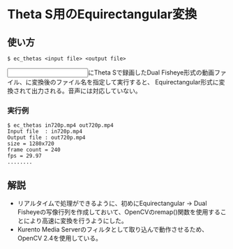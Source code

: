 # Theta S用のEquirectangular変換


## 使い方

`$ ec_thetas <input file> <output file>`

<input file>にTheta Sで録画したDual Fisheye形式の動画ファイル、<output file>に変換後のファイル名を指定して実行すると、
Equirectangular形式に変換されて出力される。音声には対応していない。


### 実行例
```
$ ec_thetas in720p.mp4 out720p.mp4
Input file  : in720p.mp4
Output file : out720p.mp4
size = 1280x720
frame count = 240
fps = 29.97
........
```

## 解説

- リアルタイムで処理ができるように、初めにEquirectangular → Dual Fisheyeの写像行列を作成しておいて、OpenCVのremap()関数を使用することにより高速に変換を行うようにした。
- Kurento Media Serverのフィルタとして取り込んで動作させるため、OpenCV 2.4を使用している。
